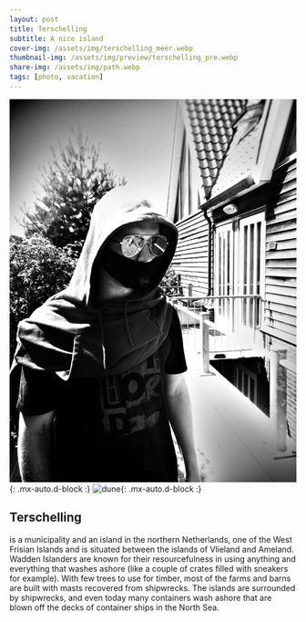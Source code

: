 ```yaml
---
layout: post
title: Terschelling
subtitle: A nice island
cover-img: /assets/img/terschelling_meer.webp
thumbnail-img: /assets/img/preview/terschelling_pre.webp
share-img: /assets/img/path.webp
tags: [photo, vacation]
---
```


![me](/assets/img/terschelling_me.webp){: .mx-auto.d-block :} ![dune](/assets/img/terschellung_duene.webp){: .mx-auto.d-block :}

## Terschelling

is a municipality and an island in the northern Netherlands, one of the West Frisian Islands and is situated between the islands of Vlieland and Ameland.
Wadden Islanders are known for their resourcefulness in using anything and everything that washes ashore (like a couple of crates filled with sneakers for example). With few trees to use for timber, most of the farms and barns are built with masts recovered from shipwrecks. The islands are surrounded by shipwrecks, and even today many containers wash ashore that are blown off the decks of container ships in the North Sea.
